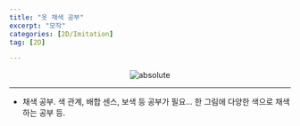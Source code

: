 ```yaml
---
title: "옷 채색 공부"
excerpt: "모작"
categories: [2D/Imitation]
tag: [2D]

---
```

<center><img data-action="zoom" src='{{ "assets/images/2D-Imitation/Coloring-Clothes.png" | relative_url }}' alt='absolute' ></center>

---
+  채색 공부. 색 관계, 배합 센스, 보색 등 공부가 필요... 한 그림에 다양한 색으로 채색하는 공부 등. 
